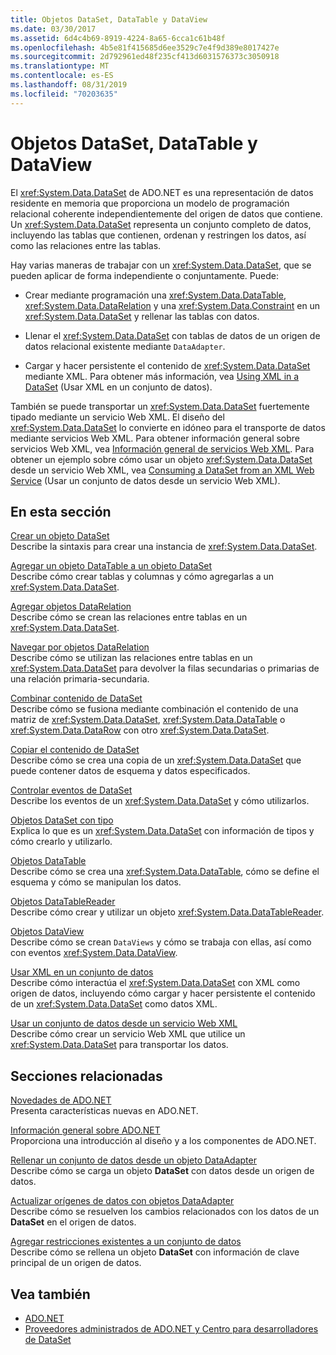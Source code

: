 ```yaml
---
title: Objetos DataSet, DataTable y DataView
ms.date: 03/30/2017
ms.assetid: 6d4c4b69-8919-4224-8a65-6cca1c61b48f
ms.openlocfilehash: 4b5e81f415685d6ee3529c7e4f9d389e8017427e
ms.sourcegitcommit: 2d792961ed48f235cf413d6031576373c3050918
ms.translationtype: MT
ms.contentlocale: es-ES
ms.lasthandoff: 08/31/2019
ms.locfileid: "70203635"
---
```

# <a name="datasets-datatables-and-dataviews"></a>Objetos DataSet, DataTable y DataView
El <xref:System.Data.DataSet> de ADO.NET es una representación de datos residente en memoria que proporciona un modelo de programación relacional coherente independientemente del origen de datos que contiene. Un <xref:System.Data.DataSet> representa un conjunto completo de datos, incluyendo las tablas que contienen, ordenan y restringen los datos, así como las relaciones entre las tablas.  
  
 Hay varias maneras de trabajar con un <xref:System.Data.DataSet>, que se pueden aplicar de forma independiente o conjuntamente. Puede:  
  
- Crear mediante programación una <xref:System.Data.DataTable>, <xref:System.Data.DataRelation> y una <xref:System.Data.Constraint> en un <xref:System.Data.DataSet> y rellenar las tablas con datos.  
  
- Llenar el <xref:System.Data.DataSet> con tablas de datos de un origen de datos relacional existente mediante `DataAdapter`.  
  
- Cargar y hacer persistente el contenido de <xref:System.Data.DataSet> mediante XML. Para obtener más información, vea [Using XML in a DataSet](using-xml-in-a-dataset.md) (Usar XML en un conjunto de datos).  
  
 También se puede transportar un <xref:System.Data.DataSet> fuertemente tipado mediante un servicio Web XML. El diseño del <xref:System.Data.DataSet> lo convierte en idóneo para el transporte de datos mediante servicios Web XML. Para obtener información general sobre servicios Web XML, vea [Información general de servicios Web XML](https://docs.microsoft.com/previous-versions/dotnet/netframework-4.0/w9fdtx28(v=vs.100)). Para obtener un ejemplo sobre cómo usar un objeto <xref:System.Data.DataSet> desde un servicio Web XML, vea [Consuming a DataSet from an XML Web Service](consuming-a-dataset-from-an-xml-web-service.md) (Usar un conjunto de datos desde un servicio Web XML).  
  
## <a name="in-this-section"></a>En esta sección  
 [Crear un objeto DataSet](creating-a-dataset.md)  
 Describe la sintaxis para crear una instancia de <xref:System.Data.DataSet>.  
  
 [Agregar un objeto DataTable a un objeto DataSet](adding-a-datatable-to-a-dataset.md)  
 Describe cómo crear tablas y columnas y cómo agregarlas a un <xref:System.Data.DataSet>.  
  
 [Agregar objetos DataRelation](adding-datarelations.md)  
 Describe cómo se crean las relaciones entre tablas en un <xref:System.Data.DataSet>.  
  
 [Navegar por objetos DataRelation](navigating-datarelations.md)  
 Describe cómo se utilizan las relaciones entre tablas en un <xref:System.Data.DataSet> para devolver la filas secundarias o primarias de una relación primaria-secundaria.  
  
 [Combinar contenido de DataSet](merging-dataset-contents.md)  
 Describe cómo se fusiona mediante combinación el contenido de una matriz de <xref:System.Data.DataSet>, <xref:System.Data.DataTable> o <xref:System.Data.DataRow> con otro <xref:System.Data.DataSet>.  
  
 [Copiar el contenido de DataSet](copying-dataset-contents.md)  
 Describe cómo se crea una copia de un <xref:System.Data.DataSet> que puede contener datos de esquema y datos especificados.  
  
 [Controlar eventos de DataSet](handling-dataset-events.md)  
 Describe los eventos de un <xref:System.Data.DataSet> y cómo utilizarlos.  
  
 [Objetos DataSet con tipo](typed-datasets.md)  
 Explica lo que es un <xref:System.Data.DataSet> con información de tipos y cómo crearlo y utilizarlo.  
  
 [Objetos DataTable](datatables.md)  
 Describe cómo se crea una <xref:System.Data.DataTable>, cómo se define el esquema y cómo se manipulan los datos.  
  
 [Objetos DataTableReader](datatablereaders.md)  
 Describe cómo crear y utilizar un objeto <xref:System.Data.DataTableReader>.  
  
 [Objetos DataView](dataviews.md)  
 Describe cómo se crean `DataViews` y cómo se trabaja con ellas, así como con eventos <xref:System.Data.DataView>.  
  
 [Usar XML en un conjunto de datos](using-xml-in-a-dataset.md)  
 Describe cómo interactúa el <xref:System.Data.DataSet> con XML como origen de datos, incluyendo cómo cargar y hacer persistente el contenido de un <xref:System.Data.DataSet> como datos XML.  
  
 [Usar un conjunto de datos desde un servicio Web XML](consuming-a-dataset-from-an-xml-web-service.md)  
 Describe cómo crear un servicio Web XML que utilice un <xref:System.Data.DataSet> para transportar los datos.  
  
## <a name="related-sections"></a>Secciones relacionadas  
 [Novedades de ADO.NET](../whats-new.md)  
 Presenta características nuevas en ADO.NET.  
  
 [Información general sobre ADO.NET](../ado-net-overview.md)  
 Proporciona una introducción al diseño y a los componentes de ADO.NET.  
  
 [Rellenar un conjunto de datos desde un objeto DataAdapter](../populating-a-dataset-from-a-dataadapter.md)  
 Describe cómo se carga un objeto **DataSet** con datos desde un origen de datos.  
  
 [Actualizar orígenes de datos con objetos DataAdapter](../updating-data-sources-with-dataadapters.md)  
 Describe cómo se resuelven los cambios relacionados con los datos de un **DataSet** en el origen de datos.  
  
 [Agregar restricciones existentes a un conjunto de datos](../adding-existing-constraints-to-a-dataset.md)  
 Describe cómo se rellena un objeto **DataSet** con información de clave principal de un origen de datos.  
  
## <a name="see-also"></a>Vea también

- [ADO.NET](../index.md)
- [Proveedores administrados de ADO.NET y Centro para desarrolladores de DataSet](https://go.microsoft.com/fwlink/?LinkId=217917)
